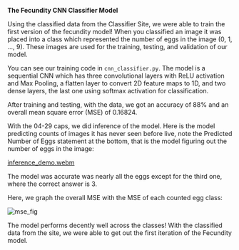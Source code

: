 **The Fecundity CNN Classifier Model**

Using the classified data from the Classifier Site, we were able to train the first version of the fecundity model! When you classified an image it was placed into 
a class which represented the number of eggs in the image (0, 1, ..., 9). These images are used for the training, testing, and validation of our model.

You can see our training code in ```cnn_classifier.py```. The model is a sequential CNN which has three convolutional layers with ReLU activation and Max Pooling,
a flatten layer to convert 2D  feature maps to 1D, and two dense layers, the last one using softmax activation for classification.

After training and testing, with the data, we got an accuracy of 88% and an overall mean square error (MSE) of 0.16824.

With the 04-29 caps, we did inference of the model. Here is the model predicting counts of images it has never seen before live, note the Predicted Number of Eggs statement at the bottom, that is the model figuring out the number of eggs in the image:

[inference_demo.webm](https://github.com/user-attachments/assets/7c83e4a6-f190-43d4-9f43-6266448c70b7)

The model was accurate was nearly all the eggs except for the third one, where the correct answer is 3. 

Here, we graph the overall MSE with the MSE of each counted egg class:

![mse_fig](https://github.com/user-attachments/assets/856fe14a-80e0-49cc-a12e-26c730726052)

The model performs decently well across the classes!
With the classified data from the site, we were able to get out the first iteration of the Fecundity model.
